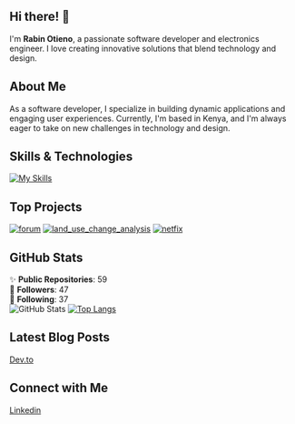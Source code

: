 ## Hi there! 👋

I'm **Rabin Otieno**, a passionate software developer and electronics engineer. I love creating innovative solutions that blend technology and design.

## About Me

As a software developer, I specialize in building dynamic applications and engaging user experiences. Currently, I'm based in Kenya, and I'm always eager to take on new challenges in technology and design.

## Skills & Technologies

[![My Skills](https://skillicons.dev/icons?i=go,js,html,css,bootstrap,laravel,php,django,sqlite,git,docker,androidstudio,figma,linux,react,tailwind&perline=8)](https://skillicons.dev)

## Top Projects

[![forum](https://github-readme-stats.vercel.app/api/pin/?username=Rabinnnn&repo=forum&theme=dark)](https://github.com/Rabinnnn/forum)
[![land_use_change_analysis](https://github-readme-stats.vercel.app/api/pin/?username=Rabinnnn&repo=land_use_change_analysis&theme=dark)](https://github.com/Rabinnnn/land_use_change_analysis)
[![netfix](https://github-readme-stats.vercel.app/api/pin/?username=Rabinnnn&repo=netfix&theme=dark)](https://github.com/Rabinnnn/netfix)

## GitHub Stats
✨ **Public Repositories**: 59  
👥 **Followers**: 47  
👤 **Following**: 37  
![GitHub Stats](https://github-readme-stats.vercel.app/api?username=Rabinnnn&show_icons=true&theme=radical)
[![Top Langs](https://github-readme-stats.vercel.app/api/top-langs/?username=rabinnnn&layout=compact&theme=dark)](https://github.com/anuraghazra/github-readme-stats)



## Latest Blog Posts

<a href="https://dev.to/otienorabin/are-you-writing-your-git-commit-messages-properly-54cl" target="_blank" rel="noopener noreferrer"><Icon /> Dev.to</a>


## Connect with Me

<a href="https://www.linkedin.com/in/rabin-otieno-0b0a62185" target="_blank" rel="noopener noreferrer"><Icon /> Linkedin</a>
